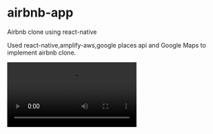 # airbnb-app
Airbnb clone using react-native



Used react-native,amplify-aws,google places api and Google Maps to implement airbnb clone.


![Airbnb clone App](demo_airbnbapp.mp4)

